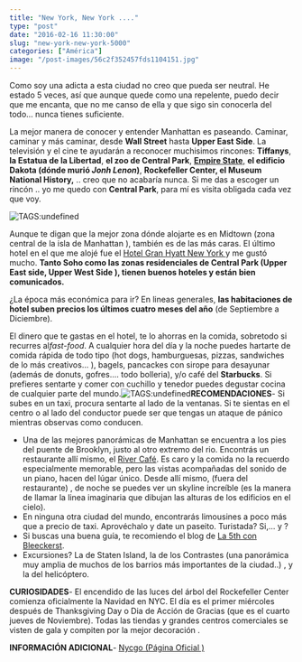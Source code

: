 ```yaml
---
title: "New York, New York ...."
type: "post"
date: "2016-02-16 11:30:00"
slug: "new-york-new-york-5000"
categories: ["América"]
image: "/post-images/56c2f352457fds1104151.jpg"
---
```


Como soy una adicta a esta ciudad no creo que pueda ser neutral. He estado 5 veces, así que aunque quede como una repelente, puedo decir que me encanta, que no me canso de ella y que sigo sin conocerla del todo... nunca tienes suficiente.  
  
La mejor manera de conocer y entender Manhattan es paseando. Caminar, caminar y más caminar, desde **Wall Street** hasta **Upper East Side**. La televisión y el cine te ayudarán a reconocer muchisimos rincones: **Tiffanys**, **la Estatua de la Libertad**, **el zoo de Central Park**, [**Empire State**,](http://www.missviajes.com/empire-state-simbolo-nueva-york-112053) **el edificio Dakota (dónde murió *Jonh Lenon*)**,  **Rockefeller Center, el Museum National History,** .. creo que no acabaría nunca. Si me das a escoger un rincón .. yo me quedo con **Central Park**, para mí es visita obligada cada vez que voy.  
  
![ TAGS:undefined](/post-images/56c2f352457fds1104151.jpg "puente en Central Park")  
  
Aunque te digan que la mejor zona dónde alojarte es en Midtown (zona central de la isla de Manhattan ), también es de las más caras. El último hotel en el que me alojé fue el [Hotel Gran Hyatt New York ](http://www.missviajes.com/hotel-gran-hyatt-new-york-517146)y me gustó mucho. **Tanto Soho como las zonas residenciales de Central Park (Upper East side, Upper West Side ), tienen buenos hoteles y están bien comunicados.**  
  
¿La época más económica para ir? En lineas generales, **las habitaciones de hotel suben precios los últimos cuatro meses del año** (de Septiembre a Diciembre).  
  
El dinero que te gastas en el hotel, te lo ahorras en la comida, sobretodo si recurres al*fast-food*. A cualquier hora del día y la noche puedes hartarte de comida rápida de todo tipo (hot dogs, hamburguesas, pizzas, sandwiches de lo más creativos... ), bagels, pancackes con sirope para desayunar (además de donuts, gofres.... todo bolleria), y/o café del **Starbucks**. Si prefieres sentarte y comer con cuchillo y tenedor puedes degustar cocina de cualquier parte del mundo.![ TAGS:undefined](/post-images/56c2f77bdd4d8s90236.jpg "Upper East Side ")**RECOMENDACIONES**- Si subes en un taxi, procura sentarte al lado de la ventanas. Si te sientas en el centro o al lado del conductor puede ser que tengas un ataque de pánico mientras observas como conducen.
- Una de las mejores panorámicas de Manhattan se encuentra a los pies del puente de Brooklyn, justo al otro extremo del rio. Encontrás un restaurante allí mismo, el [River Café](http://therivercafe.com/). Es caro y la comida no la recuerdo especialmente memorable, pero las vistas acompañadas del sonido de un piano, hacen del lúgar único. Desde allí mismo, (fuera del restaurante) , de noche se puedes ver un skyline increíble (es la manera de llamar la linea imaginaria que dibujan las alturas de los edificios en el cielo).
- En ninguna otra ciudad del mundo, encontrarás limousines a poco más que a precio de taxi. Aprovéchalo y date un paseito. Turistada? Si,... y ?
- Si buscas una buena guía, te recomiendo el blog de [La 5th con Bleeckerst](http://www.la5thconbleeckerst.com/).
- Excursiones? La de Staten Island, la de los Contrastes (una panorámica muy amplia de muchos de los barrios más importantes de la ciudad..) , y la del helicóptero.

**CURIOSIDADES**- El encendido de las luces del árbol del Rockefeller Center comienza oficialmente la Navidad en NYC. El día es el primer miércoles después de Thanksgiving Day o Dia de Acción de Gracias (que es el cuarto jueves de Noviembre). Todas las tiendas y grandes centros comerciales se visten de gala y compiten por la mejor decoración .

**INFORMACIÓN ADICIONAL**- [Nycgo (Página Oficial )](http://www.nycgo.com/es)